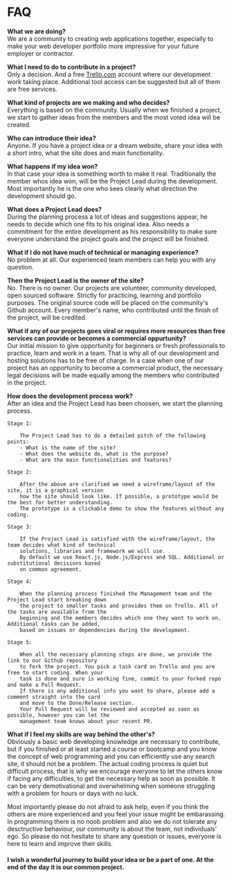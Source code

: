 # FAQ



**What we are doing?**\
We are a community to creating web applications together, especially to make your web developer portfolio 
more impressive for your future employer or contractor.

**What I need to do to contribute in a project?**\
Only a decision. And a free [Trello.com](https://trello.com/) account where our development work taking place. 
Additional tool access can be suggested but all of them are free services.

**What kind of projects are we making and who decides?**\
Everything is based on the community. Usually when we finished a project, we start to gather ideas from the members 
and the most voted idea will be created.

**Who can introduce their idea?**\
Anyone. If you have a project idea or a dream website, share your idea with a short intro, what the site does and main functionality.

**What happens if my idea won?**\
In that case your idea is something worth to make it real. Traditionally the member whos idea won, will be the Project Lead 
during the development. Most importantly he is the one who sees clearly what direction the development should go.

**What does a Project Lead does?**\
During the planning process a lot of ideas and suggestions appear, he needs to decide which one fits to his original idea. 
Also needs a commitment for the entire development as his responsibility to make sure everyone understand the project goals 
and the project will be finished.

**What if I do not have much of technical or managing experience?**\
No problem at all. Our experienced team members can help you with any question.

**Then the Project Lead is the owner of the site?**\
No. There is no owner. Our projects are volunteer, community developed, open sourced software. Strictly for practicing, 
learning and portfolio purposes. The original source code will be placed on the community's Github account. Every member's name, 
who contributed until the finish of the project, will be credited.

**What if any of our projects goes viral or requires more resources than free services can provide 
or becomes a commercial oppurtunity?**\
Our initial mission to give opportunity for beginners or fresh professionals to practice, learn and work in a team. 
That is why all of our development and hosting solutions has to be free of charge. In a case when one of our project 
has an opportunity to become a commercial product, the necessary legal decisions will be made equally among the members 
who contributed in the project.

**How does the development process work?**\
After an idea and the Project Lead has been choosen, we start the planning process.

	Stage 1:

		The Project Lead has to do a detailed pitch of the following points:
		- What is the name of the site?
		- What does the website do, what is the purpose?
		- What are the main functionalities and features?

	Stage 2:

		After the above are clarified we need a wireframe/layout of the site, it is a graphical version 
		how the site should look like. If possible, a prototype would be the best for better understanding. 
		The prototype is a clickable demo to show the features without any coding.

	Stage 3:

		If the Project Lead is satisfied with the wireframe/layout, the team decides what kind of technical 
		solutions, libraries and framework we will use.
		By default we use React.js, Node.js/Express and SQL. Additional or substitutional decisions based 
		on common agreement.

	Stage 4:

		When the planning process finished the Management team and the Project Lead start breaking down 
		the project to smaller tasks and provides them on Trello. All of the tasks are available from the 
		beginning and the members decides which one they want to work on. Additional tasks can be added, 
		based on issues or dependencies during the development.

	Stage 5:

		When all the necessary planning steps are done, we provide the link to our Github repository 
		to fork the project. You pick a task card on Trello and you are free to start coding. When your 
		task is done and sure is working fine, commit to your forked repo and make a Pull Request. 
		If there is any additional info you want to share, please add a comment straight into the card 
		and move to the Done/Release section. 
		Your Pull Request will be reviewed and accepted as soon as possible, however you can let the 
		management team knows about your recent PR.


**What if I feel my skills are way behind the other's?**\
Obviously a basic web developing knowledge are necessary to contribute, but if you finished or at least started a 
course or bootcamp and you know the concept of web programming and you can efficiently use any search site, it should not be a problem.
The actual coding process is quiet but difficult process, that is why we encourage everyone to let the others know if facing 
any difficulties, to get the necessary help as soon as possible. It can be very demotivational and overwhelming when someone 
struggling with a problem for hours or days with no luck. 


Most importantly please do not afraid to ask help, even if you think the others are more experienced and you feel your issue 
might be embarassing. In programming there is no noob problem and also we do not tolerate any desctructive behaviour, 
our community is about the team, not individuals' ego. So please do not hesitate to share any question or issues, everyone is here 
to learn and improve their skills. 

#### I wish a wonderful journey to build your idea or be a part of one. At the end of the day it is our common project.
